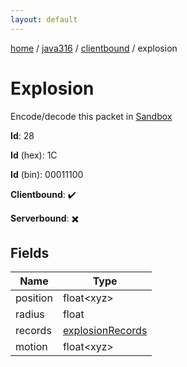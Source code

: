 ```yaml
---
layout: default
---
```


[home](/)  /  [java316](/protocol/java316)  /  [clientbound](/protocol/java316/clientbound)  /  explosion

# Explosion

Encode/decode this packet in [Sandbox](../../../sandbox/java316#Clientbound.Explosion)

**Id**: 28

**Id** (hex): 1C

**Id** (bin): 00011100

**Clientbound**: ✔️

**Serverbound**: ✖️

## Fields

Name | Type
---|---
position | float&lt;xyz&gt;
radius | float
records | [explosionRecords](/protocol/java316/arrays)
motion | float&lt;xyz&gt;
